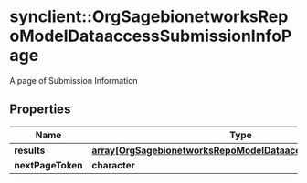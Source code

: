 # synclient::OrgSagebionetworksRepoModelDataaccessSubmissionInfoPage

A page of Submission Information

## Properties
Name | Type | Description | Notes
------------ | ------------- | ------------- | -------------
**results** | [**array[OrgSagebionetworksRepoModelDataaccessSubmissionInfo]**](org.sagebionetworks.repo.model.dataaccess.SubmissionInfo.md) |  | [optional] 
**nextPageToken** | **character** |  | [optional] 


